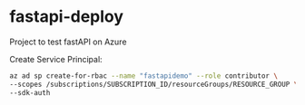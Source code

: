 # fastapi-deploy
Project to test fastAPI on Azure

Create Service Principal:
```bash
az ad sp create-for-rbac --name "fastapidemo" --role contributor \
--scopes /subscriptions/SUBSCRIPTION_ID/resourceGroups/RESOURCE_GROUP \
--sdk-auth
```
